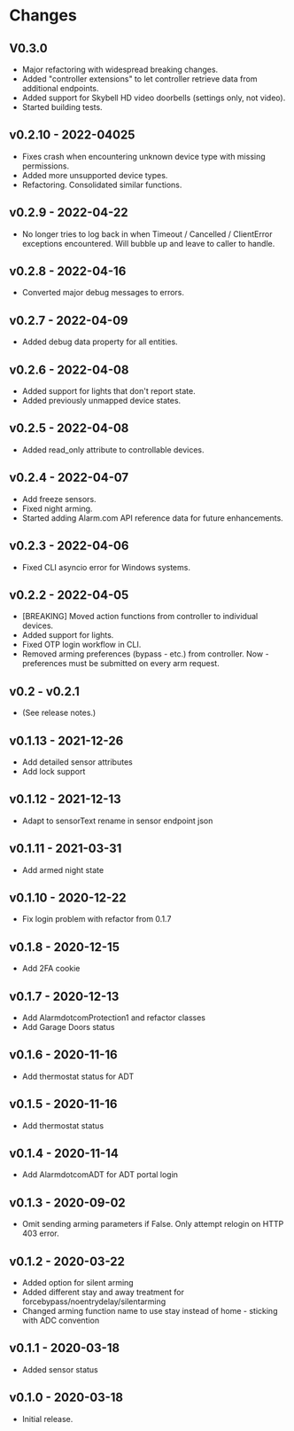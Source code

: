 # Changes

## V0.3.0

* Major refactoring with widespread breaking changes.
* Added "controller extensions" to let controller retrieve data from additional endpoints.
* Added support for Skybell HD video doorbells (settings only, not video).
* Started building tests.

## v0.2.10 - 2022-04025

* Fixes crash when encountering unknown device type with missing permissions.
* Added more unsupported device types.
* Refactoring. Consolidated similar functions.

## v0.2.9 - 2022-04-22

* No longer tries to log back in when Timeout / Cancelled / ClientError exceptions encountered. Will bubble up and leave to caller to handle.

## v0.2.8 - 2022-04-16

* Converted major debug messages to errors.

## v0.2.7 - 2022-04-09

* Added debug data property for all entities.

## v0.2.6 - 2022-04-08

* Added support for lights that don't report state.
* Added previously unmapped device states.

## v0.2.5 - 2022-04-08

* Added read_only attribute to controllable devices.

## v0.2.4 - 2022-04-07

* Add freeze sensors.
* Fixed night arming.
* Started adding Alarm.com API reference data for future enhancements.

## v0.2.3 - 2022-04-06

* Fixed CLI asyncio error for Windows systems.

## v0.2.2 - 2022-04-05

* [BREAKING] Moved action functions from controller to individual devices.
* Added support for lights.
* Fixed OTP login workflow in CLI.
* Removed arming preferences (bypass - etc.) from controller. Now - preferences must be submitted on every arm request.

## v0.2 - v0.2.1

* (See release notes.)

## v0.1.13 - 2021-12-26

* Add detailed sensor attributes
* Add lock support

## v0.1.12 - 2021-12-13

* Adapt to sensorText rename in sensor endpoint json

## v0.1.11 - 2021-03-31

* Add armed night state

## v0.1.10 - 2020-12-22

* Fix login problem with refactor from 0.1.7

## v0.1.8 - 2020-12-15

* Add 2FA cookie

## v0.1.7 - 2020-12-13

* Add AlarmdotcomProtection1 and refactor classes
* Add Garage Doors status

## v0.1.6 - 2020-11-16

* Add thermostat status for ADT

## v0.1.5 - 2020-11-16

* Add thermostat status

## v0.1.4 - 2020-11-14

* Add AlarmdotcomADT for ADT portal login

## v0.1.3 - 2020-09-02

* Omit sending arming parameters if False. Only attempt relogin on HTTP 403 error.

## v0.1.2 - 2020-03-22

* Added option for silent arming
* Added different stay and away treatment for forcebypass/noentrydelay/silentarming
* Changed arming function name to use stay instead of home - sticking with ADC convention

## v0.1.1 - 2020-03-18

* Added sensor status

## v0.1.0 - 2020-03-18

* Initial release.
